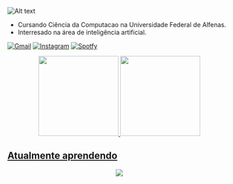 ![Alt text](https://raw.githubusercontent.com/BrunnerLivio/brunnerlivio/master/images/welcome.png)

- Cursando Ciência da Computacao na Universidade Federal de Alfenas.
- Interresado na área de inteligência artificial.

[![Gmail](https://img.shields.io/badge/Gmail-D14836?style=for-the-badge&logo=gmail&logoColor=white)](mailto:fugimoto.ywao@gmail.com)
[![Instagram](https://img.shields.io/badge/Instagram-E4405F?style=for-the-badge&logo=instagram&logoColor=white)](https://www.instagram.com/pedroywao/)
[![Spotfy](https://img.shields.io/badge/Spotify-1ED760?style=for-the-badge&logo=spotify&logoColor=white)](https://open.spotify.com/playlist/4v65KVoX42BbmuzuUdSOjB)

<div align="center">
  <a href="https://github.com/YwaoFugimoto"> 
    <img height="180em" src="https://github-readme-stats.vercel.app/api?username=YwaoFugimoto&show_icons=true&title_color=ec4899&text_color=ffffff&icon_color=ec4899&bg_color=1c1917"/> 
    <!-- hide_border=true -->
    <img height="180em" src="https://github-readme-stats.vercel.app/api/top-langs/?username=YwaoFugimoto&layout=compact&langs_count=7&title_color=ec4899&text_color=ffffff&icon_color=ec4899&bg_color=1c1917"/>
</div>

## Atualmente aprendendo
<p align="center">
  <a href="https://skillicons.dev">
    <img src="https://skillicons.dev/icons?i=c,cpp,perl,haskell,java,js,html,css" />
  </a>
</p>
 
</div>

<!---
YwaoFugimoto/YwaoFugimoto is a ✨ special ✨ repository because its `README.md` (this file) appears on your GitHub profile.
You can click the Preview link to take a look at your changes.
--->

